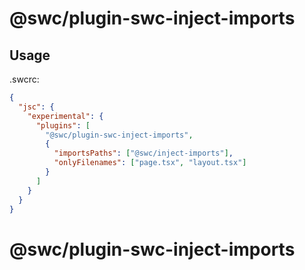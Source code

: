 # @swc/plugin-swc-inject-imports

## Usage

.swcrc:

```json
{
  "jsc": {
    "experimental": {
      "plugins": [
        "@swc/plugin-swc-inject-imports",
        {
          "importsPaths": ["@swc/inject-imports"],
          "onlyFilenames": ["page.tsx", "layout.tsx"]
        }
      ]
    }
  }
}
```

# @swc/plugin-swc-inject-imports
